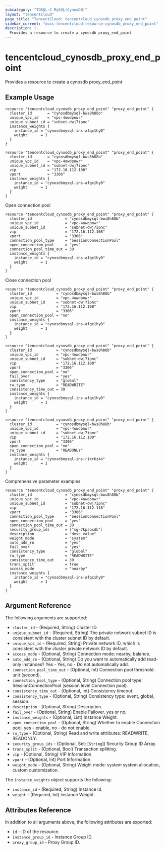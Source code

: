 ```yaml
---
subcategory: "TDSQL-C MySQL(CynosDB)"
layout: "tencentcloud"
page_title: "TencentCloud: tencentcloud_cynosdb_proxy_end_point"
sidebar_current: "docs-tencentcloud-resource-cynosdb_proxy_end_point"
description: |-
  Provides a resource to create a cynosdb proxy_end_point
---
```


# tencentcloud_cynosdb_proxy_end_point

Provides a resource to create a cynosdb proxy_end_point

## Example Usage

```hcl
resource "tencentcloud_cynosdb_proxy_end_point" "proxy_end_point" {
  cluster_id       = "cynosdbmysql-bws8h88b"
  unique_vpc_id    = "vpc-4owdpnwr"
  unique_subnet_id = "subnet-dwj7ipnc"
  instance_weights {
    instance_id = "cynosdbmysql-ins-afqx1hy0"
    weight      = 1
  }
}
```
```hcl
resource "tencentcloud_cynosdb_proxy_end_point" "proxy_end_point" {
  cluster_id       = "cynosdbmysql-bws8h88b"
  unique_vpc_id    = "vpc-4owdpnwr"
  unique_subnet_id = "subnet-dwj7ipnc"
  vip              = "172.16.112.108"
  vport            = "3306"
  instance_weights {
    instance_id = "cynosdbmysql-ins-afqx1hy0"
    weight      = 1
  }
}
```

Open connection pool

```hcl
resource "tencentcloud_cynosdb_proxy_end_point" "proxy_end_point" {
  cluster_id               = "cynosdbmysql-bws8h88b"
  unique_vpc_id            = "vpc-4owdpnwr"
  unique_subnet_id         = "subnet-dwj7ipnc"
  vip                      = "172.16.112.108"
  vport                    = "3306"
  connection_pool_type     = "SessionConnectionPool"
  open_connection_pool     = "yes"
  connection_pool_time_out = 30
  instance_weights {
    instance_id = "cynosdbmysql-ins-afqx1hy0"
    weight      = 1
  }
}
```

Close connection pool

```hcl
resource "tencentcloud_cynosdb_proxy_end_point" "proxy_end_point" {
  cluster_id           = "cynosdbmysql-bws8h88b"
  unique_vpc_id        = "vpc-4owdpnwr"
  unique_subnet_id     = "subnet-dwj7ipnc"
  vip                  = "172.16.112.108"
  vport                = "3306"
  open_connection_pool = "no"
  instance_weights {
    instance_id = "cynosdbmysql-ins-afqx1hy0"
    weight      = 1
  }
}
```
```hcl
resource "tencentcloud_cynosdb_proxy_end_point" "proxy_end_point" {
  cluster_id           = "cynosdbmysql-bws8h88b"
  unique_vpc_id        = "vpc-4owdpnwr"
  unique_subnet_id     = "subnet-dwj7ipnc"
  vip                  = "172.16.112.108"
  vport                = "3306"
  open_connection_pool = "no"
  fail_over            = "yes"
  consistency_type     = "global"
  rw_type              = "READWRITE"
  consistency_time_out = 30
  instance_weights {
    instance_id = "cynosdbmysql-ins-afqx1hy0"
    weight      = 1
  }
}
```
```hcl
resource "tencentcloud_cynosdb_proxy_end_point" "proxy_end_point" {
  cluster_id           = "cynosdbmysql-bws8h88b"
  unique_vpc_id        = "vpc-4owdpnwr"
  unique_subnet_id     = "subnet-dwj7ipnc"
  vip                  = "172.16.112.108"
  vport                = "3306"
  open_connection_pool = "no"
  rw_type              = "READONLY"
  instance_weights {
    instance_id = "cynosdbmysql-ins-rikr6z4o"
    weight      = 1
  }
}
```

Comprehensive parameter examples

```hcl
resource "tencentcloud_cynosdb_proxy_end_point" "proxy_end_point" {
  cluster_id               = "cynosdbmysql-bws8h88b"
  unique_vpc_id            = "vpc-4owdpnwr"
  unique_subnet_id         = "subnet-dwj7ipnc"
  vip                      = "172.16.112.118"
  vport                    = "3306"
  connection_pool_type     = "SessionConnectionPool"
  open_connection_pool     = "yes"
  connection_pool_time_out = 30
  security_group_ids       = ["sg-7kpsbxdb"]
  description              = "desc value"
  weight_mode              = "system"
  auto_add_ro              = "yes"
  fail_over                = "yes"
  consistency_type         = "global"
  rw_type                  = "READWRITE"
  consistency_time_out     = 30
  trans_split              = true
  access_mode              = "nearby"
  instance_weights {
    instance_id = "cynosdbmysql-ins-afqx1hy0"
    weight      = 1
  }
}
```

## Argument Reference

The following arguments are supported:

* `cluster_id` - (Required, String) Cluster ID.
* `unique_subnet_id` - (Required, String) The private network subnet ID is consistent with the cluster subnet ID by default.
* `unique_vpc_id` - (Required, String) Private network ID, which is consistent with the cluster private network ID by default.
* `access_mode` - (Optional, String) Connection mode: nearby, balance.
* `auto_add_ro` - (Optional, String) Do you want to automatically add read-only instances? Yes - Yes, no - Do not automatically add.
* `connection_pool_time_out` - (Optional, Int) Connection pool threshold: unit (second).
* `connection_pool_type` - (Optional, String) Connection pool type: SessionConnectionPool (session level Connection pool).
* `consistency_time_out` - (Optional, Int) Consistency timeout.
* `consistency_type` - (Optional, String) Consistency type: event, global, session.
* `description` - (Optional, String) Description.
* `fail_over` - (Optional, String) Enable Failover. yes or no.
* `instance_weights` - (Optional, List) Instance Weight.
* `open_connection_pool` - (Optional, String) Whether to enable Connection pool, yes - enable, no - do not enable.
* `rw_type` - (Optional, String) Read and write attributes: READWRITE, READONLY.
* `security_group_ids` - (Optional, Set: [`String`]) Security Group ID Array.
* `trans_split` - (Optional, Bool) Transaction splitting.
* `vip` - (Optional, String) VIP Information.
* `vport` - (Optional, Int) Port Information.
* `weight_mode` - (Optional, String) Weight mode: system system allocation, custom customization.

The `instance_weights` object supports the following:

* `instance_id` - (Required, String) Instance Id.
* `weight` - (Required, Int) Instance Weight.

## Attributes Reference

In addition to all arguments above, the following attributes are exported:

* `id` - ID of the resource.
* `instance_group_id` - Instance Group ID.
* `proxy_group_id` - Proxy Group ID.



